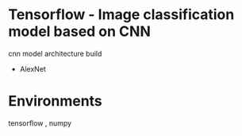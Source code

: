 # Tensorflow - Image classification model based on CNN
cnn model architecture build
- AlexNet

# Environments
tensorflow , numpy

